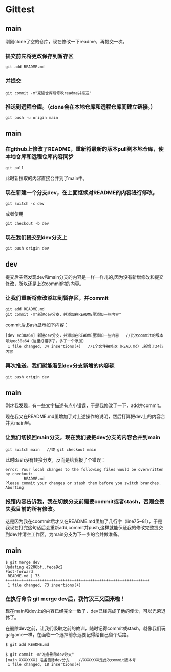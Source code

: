 # Gittest

## main 
刚刚clone了空的仓库，现在修改一下readme，再提交一次。

### 提交前先将更改保存到暂存区

``` 
git add README.md
```

### 并提交

```
git commit -m"克隆仓库后修改readme并推送"
```

### 推送到远程仓库。（clone会在本地仓库和远程仓库间建立链接。）

```
git push -u origin main
```

## main

### 在github上修改了README，重新将最新的版本pull到本地仓库，使本地仓库和远程仓库内容同步

```
git pull
```

此时新拉取的内容直接合并到了main中。

### 现在新建一个分支dev，在上面继续对README的内容进行修改。

```
git switch -c dev 
```

或者使用

```
git checkout -b dev
```

### 现在我们提交到dev分支上

```
git push origin dev
```

## dev 

提交后突然发现dev和main分支的内容是一样一样儿的,因为没有新增修改和提交修改，所以还是上次commit时的内容。

### 让我们重新将修改添加到暂存区，并commit

```
git add README.md
git commit -m"新建dev分支，并添加在README里添加一些内容"
```
commit后,Bash显示如下内容：

```
[dev ec30a64] 新建dev分支，并添加在README里添加一些内容   //此次commit的版本号为ec30a64（这里打错字了，多了一个添加）
 1 file changed, 34 insertions(+)   //1个文件被修改（READ.md）,新增了34行内容
```

### 再次推送，我们就能看到dev分支新增的内容辣

```
git push origin dev
```

## main

刚才我发现，有一些文字描述有点小错误，于是我修改了一下，add并commit。

现在我又在README.md里增加了对上述操作的说明，然后打算把dev上的内容合并大main里。

### 让我们切换回main分支，现在我们要把dev分支的内容合并到main
```
git switch main   //或 git checkout main
```

此时Bash没有转换分支，反而是给我报了个错误：

```
error: Your local changes to the following files would be overwritten by checkout:
        README.md
Please commit your changes or stash them before you switch branches.
Aborting
```
### 报错内容告诉我，我在切换分支前需要commit或者stash，否则会丢失我目前的所有修改。
这是因为我在coommit后才又在README.md里加了几行字（line75~81），于是我现在打完这句话后会重新add,commit并push,这样就能保证我的修改完整提交到dev并清空工作区，为main分支为下一步的合并做准备。

## main

```
$ git merge dev
Updating e2206bf..fece9c2
Fast-forward
 README.md | 73 +++++++++++++++++++++++++++++++++++++++++++++++++++++++++++++++
 1 file changed, 73 insertions(+)

```

### 在执行命令 git merge dev后，我竹汉三又回来啦！

现在main和dev上的内容已经完全一致了，dev已经完成了他的使命，可以光荣退休了。

在删除dev之前，让我们吸取之前的教训，随时记得commit或stash，就像我们玩galgame一样，在面临一个选择前永远要记得给自己留个后路。

```
$ git add README.md

$ git commit -m"准备删除dev分支"
[main XXXXXXX] 准备删除dev分支    //XXXXXXX是此次commit版本号
 1 file changed, 18 insertions(+)
```